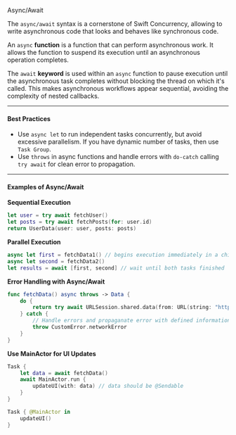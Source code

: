 Async/Await

The `async/await` syntax is a cornerstone of Swift Concurrency, allowing to write asynchronous code that looks and behaves like synchronous code.

An `async` **function** is a function that can perform asynchronous work. It allows the function to suspend its execution until an asynchronous operation completes.

The `await` **keyword** is used within an `async` function to pause execution until the asynchronous task completes without blocking the thread on which it's called. This makes asynchronous workflows appear sequential, avoiding the complexity of nested callbacks.

---

#### Best Practices

- Use `async let` to run independent tasks concurrently, but avoid excessive parallelism. If you have dynamic number of tasks, then use `Task Group`.
- Use `throws` in async functions and handle errors with `do-catch` calling `try await` for clean error to propagation.

---

#### Examples of Async/Await

**Sequential Execution**
```swift
let user = try await fetchUser()
let posts = try await fetchPosts(for: user.id)
return UserData(user: user, posts: posts)
```

**Parallel Execution**
```swift
async let first = fetchData1() // begins execution immediately in a child task.
async let second = fetchData2()
let results = await [first, second] // wait until both tasks finished
```

**Error Handling with Async/Await**
```swift
func fetchData() async throws -> Data {
    do {
        return try await URLSession.shared.data(from: URL(string: "https://example.com")!).0
    } catch {
        // Handle errors and propaganate error with defined information
        throw CustomError.networkError
    }
}
```

**Use MainActor for UI Updates**
```swift
Task {
    let data = await fetchData() 
    await MainActor.run {
        updateUI(with: data) // data should be @Sendable
    }
}

Task { @MainActor in
    updateUI()
}
```